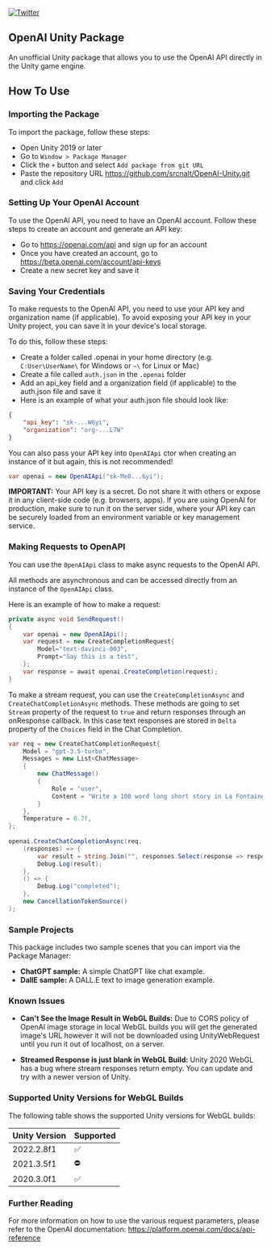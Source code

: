 [![Twitter](https://img.shields.io/twitter/url/https/twitter.com/sgt3v.svg?style=social&label=Follow%20%40sgt3v)](https://twitter.com/sgt3v)


## OpenAI Unity Package
An unofficial Unity package that allows you to use the OpenAI API directly in the Unity game engine.

## How To Use

### Importing the Package
To import the package, follow these steps:
- Open Unity 2019 or later
- Go to `Window > Package Manager`
- Click the `+` button and select `Add package from git URL`
- Paste the repository URL https://github.com/srcnalt/OpenAI-Unity.git and click `Add`

### Setting Up Your OpenAI Account
To use the OpenAI API, you need to have an OpenAI account. Follow these steps to create an account and generate an API key:

- Go to https://openai.com/api and sign up for an account
- Once you have created an account, go to https://beta.openai.com/account/api-keys
- Create a new secret key and save it

### Saving Your Credentials
To make requests to the OpenAI API, you need to use your API key and organization name (if applicable). To avoid exposing your API key in your Unity project, you can save it in your device's local storage.

To do this, follow these steps:

- Create a folder called .openai in your home directory (e.g. `C:User\UserName\` for Windows or `~\` for Linux or Mac)
- Create a file called `auth.json` in the `.openai` folder
- Add an api_key field and a organization field (if applicable) to the auth.json file and save it
- Here is an example of what your auth.json file should look like:

```json
{
    "api_key": "sk-...W6yi",
    "organization": "org-...L7W"
}
```

You can also pass your API key into `OpenAIApi` ctor when creating an instance of it but again, this is not recommended!

```csharp
var openai = new OpenAIApi("sk-Me8...6yi");
```

**IMPORTANT:** Your API key is a secret. 
Do not share it with others or expose it in any client-side code (e.g. browsers, apps). 
If you are using OpenAI for production, make sure to run it on the server side, where your API key can be securely loaded from an environment variable or key management service.

### Making Requests to OpenAPI
You can use the `OpenAIApi` class to make async requests to the OpenAI API.

All methods are asynchronous and can be accessed directly from an instance of the `OpenAIApi` class.

Here is an example of how to make a request:

```csharp
private async void SendRequest()
{
    var openai = new OpenAIApi();
    var request = new CreateCompletionRequest{
        Model="text-davinci-003",
        Prompt="Say this is a test",
    };
    var response = await openai.CreateCompletion(request);
}
```

To make a stream request, you can use the `CreateCompletionAsync` and `CreateChatCompletionAsync` methods. 
These methods are going to set `Stream` property of the request to `true` and return responses through an onResponse callback.
In this case text responses are stored in `Delta` property of the `Choices` field in the Chat Completion.

```csharp
var req = new CreateChatCompletionRequest{
    Model = "gpt-3.5-turbo",
    Messages = new List<ChatMessage>
    {
        new ChatMessage()
        {
            Role = "user",
            Content = "Write a 100 word long short story in La Fontaine style."
        }
    },
    Temperature = 0.7f,
};
    
openai.CreateChatCompletionAsync(req, 
    (responses) => {
        var result = string.Join("", responses.Select(response => response.Choices[0].Delta.Content));
        Debug.Log(result);
    }, 
    () => {
        Debug.Log("completed");
    }, 
    new CancellationTokenSource()
);
```

### Sample Projects
This package includes two sample scenes that you can import via the Package Manager:

- **ChatGPT sample:** A simple ChatGPT like chat example.
- **DallE sample:** A DALL.E text to image generation example.

### Known Issues
- **Can't See the Image Result in WebGL Builds:** Due to CORS policy of OpenAI image storage in local WebGL builds you will get the generated image's URL however it will not be
downloaded using UnityWebRequest until you run it out of localhost, on a server.

- **Streamed Response is just blank in WebGL Build:** Unity 2020 WebGL has a bug where stream responses return empty. You can update and try with a newer version of Unity.

### Supported Unity Versions for WebGL Builds
The following table shows the supported Unity versions for WebGL builds: 

| Unity Version | Supported |
| --- | --- |
| 2022.2.8f1 | ✅ |
| 2021.3.5f1 | ⛔ |
| 2020.3.0f1 | ✅ |

### Further Reading
For more information on how to use the various request parameters, please refer to the OpenAI documentation: https://platform.openai.com/docs/api-reference
